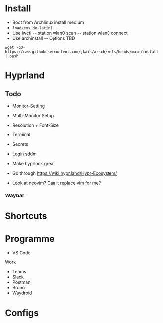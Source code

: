 # Install

- Boot from Archlinux install medium
- ``loadkeys de-latin1``
- Use iwctl
-- station wlan0 scan
-- station wlan0 connect <tab>
- Use archinstall
-- Options TBD

```wget -qO- https://raw.githubusercontent.com/jkais/arsch/refs/heads/main/install | bash```

# Hyprland

## Todo

- Monitor-Setting
- Multi-Monitor Setup
- Resolution + Font-Size
- Terminal
- Secrets

- Login sddm

- Make hyprlock great

- Go through https://wiki.hypr.land/Hypr-Ecosystem/

- Look at neovim? Can it replace vim for me?

### Waybar

# Shortcuts

# Programme

- VS Code

Work
- Teams
- Slack
- Postman
- Bruno
- Waydroid

# Configs
